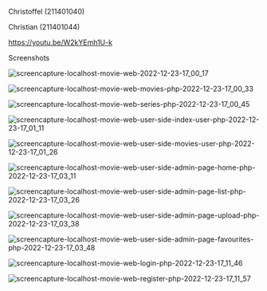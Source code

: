 Christoffel (211401040)

Christian (211401044) 

https://youtu.be/W2kYEmh1U-k

Screenshots

![screencapture-localhost-movie-web-2022-12-23-17_00_17](https://user-images.githubusercontent.com/114638004/209316675-c2250e86-ed8a-4208-8ef4-292056608bf7.png)

![screencapture-localhost-movie-web-movies-php-2022-12-23-17_00_33](https://user-images.githubusercontent.com/114638004/209316698-36852775-65be-40de-a89a-8bdfcecef6bb.png)

![screencapture-localhost-movie-web-series-php-2022-12-23-17_00_45](https://user-images.githubusercontent.com/114638004/209316754-68f5093e-4e69-494f-abd9-2948e2e19126.png)

![screencapture-localhost-movie-web-user-side-index-user-php-2022-12-23-17_01_11](https://user-images.githubusercontent.com/114638004/209316768-e9adc2f0-b5b0-49f2-917e-17874887821c.png)

![screencapture-localhost-movie-web-user-side-movies-user-php-2022-12-23-17_01_26](https://user-images.githubusercontent.com/114638004/209316789-0820e21b-4c32-4eb7-a627-42d68c5112cc.png)

![screencapture-localhost-movie-web-user-side-admin-page-home-php-2022-12-23-17_03_11](https://user-images.githubusercontent.com/114638004/209316801-32e05d1d-601c-40bf-a346-477137f6e3de.png)

![screencapture-localhost-movie-web-user-side-admin-page-list-php-2022-12-23-17_03_26](https://user-images.githubusercontent.com/114638004/209316817-a78feef1-befc-4615-b6f7-e376cbd4fe88.png)

![screencapture-localhost-movie-web-user-side-admin-page-upload-php-2022-12-23-17_03_38](https://user-images.githubusercontent.com/114638004/209316842-6f3b0373-55d5-43e2-aab2-d851fa4711b7.png)

![screencapture-localhost-movie-web-user-side-admin-page-favourites-php-2022-12-23-17_03_48](https://user-images.githubusercontent.com/114638004/209316864-cf3455ef-8636-42cd-9a08-62d5a4ff4090.png)

![screencapture-localhost-movie-web-login-php-2022-12-23-17_11_46](https://user-images.githubusercontent.com/114638004/209317375-00cbe13f-98b8-447d-8d26-05026113e4ec.png)

![screencapture-localhost-movie-web-register-php-2022-12-23-17_11_57](https://user-images.githubusercontent.com/114638004/209317389-534a4d6e-18eb-4c54-9bee-39564f2b1fd5.png)
